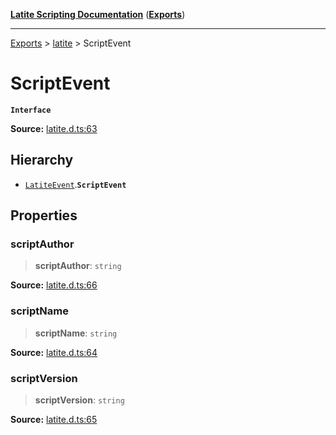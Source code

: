 [**Latite Scripting Documentation**](../../README.md) ([**Exports**](../../exports.md))

---

[Exports](../../exports.md) > [latite](../index.md) > ScriptEvent

# ScriptEvent

**`Interface`**

**Source:** [latite.d.ts:63](https://github.com/LatiteScripting/latitescripting.github.io/blob/bc670e2/definitions/latite.d.ts#L63)

## Hierarchy

- [`LatiteEvent`](interface.LatiteEvent.md).**`ScriptEvent`**

## Properties

### scriptAuthor

> **scriptAuthor**: `string`

**Source:** [latite.d.ts:66](https://github.com/LatiteScripting/latitescripting.github.io/blob/bc670e2/definitions/latite.d.ts#L66)

### scriptName

> **scriptName**: `string`

**Source:** [latite.d.ts:64](https://github.com/LatiteScripting/latitescripting.github.io/blob/bc670e2/definitions/latite.d.ts#L64)

### scriptVersion

> **scriptVersion**: `string`

**Source:** [latite.d.ts:65](https://github.com/LatiteScripting/latitescripting.github.io/blob/bc670e2/definitions/latite.d.ts#L65)

